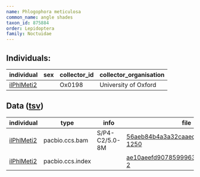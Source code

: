 ```yaml
---
name: Phlogophora meticulosa
common_name: angle shades
taxon_id: 875884
order: Lepidoptera
family: Noctuidae
---
```


## Individuals:

| individual | sex | collector_id | collector_organisation |
| ---------- | --- | ------------ | ---------------------- |
| [ilPhlMeti2](ilPhlMeti2.md) |  | Ox0198 | University of Oxford |

## Data ([tsv](Phlogophora_meticulosa_data.tsv))

| individual | type | info | file |
| ---------- | ---- | ---- | ---- |
| [ilPhlMeti2](ilPhlMeti2.md) | pacbio.ccs.bam | S/P4-C2/5.0-8M | [56aeb84b4a3a32caaed0f92f677f87d8-1250](https://darwin.cog.sanger.ac.uk/insects/Phlogophora_meticulosa/ilPhlMeti2/genomic_data/pacbio/m64097_200201_125016.ccs.bam) |
| [ilPhlMeti2](ilPhlMeti2.md) | pacbio.ccs.index |  | [ae10aeefd9078599963329496cf6cd3b-2](https://darwin.cog.sanger.ac.uk/insects/Phlogophora_meticulosa/ilPhlMeti2/genomic_data/pacbio/m64097_200201_125016.ccs.bam.pbi) |
